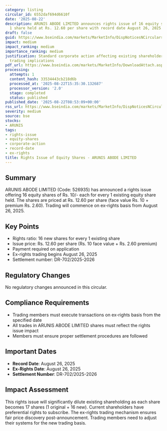 ```yaml
---
category: listing
circular_id: 6552daf694d6610f
date: '2025-08-22'
description: ARUNIS ABODE LIMITED announces rights issue of 16 equity shares for every
  1 share held at Rs. 12.60 per share with record date August 26, 2025.
draft: false
guid: https://www.bseindia.com/markets/MarketInfo/DispNoticesNCirculars.aspx?Noticeid={0DAA48ED-B689-4510-843F-8C51CC29E303}&noticeno=20250822-7&dt=08/22/2025&icount=7&totcount=66&flag=0
impact: medium
impact_ranking: medium
importance_ranking: medium
justification: Standard corporate action affecting existing shareholders with specific
  trading implications
pdf_url: https://www.bseindia.com/markets/MarketInfo/DownloadAttach.aspx?id=20250822-7&attachedId=
processing:
  attempts: 1
  content_hash: 33534443cb218d6b
  processed_at: '2025-08-22T15:35:30.132687'
  processor_version: '2.0'
  stage: completed
  status: published
published_date: '2025-08-22T08:53:09+00:00'
rss_url: https://www.bseindia.com/markets/MarketInfo/DispNoticesNCirculars.aspx?Noticeid={0DAA48ED-B689-4510-843F-8C51CC29E303}&noticeno=20250822-7&dt=08/22/2025&icount=7&totcount=66&flag=0
severity: medium
source: bse
stocks:
- ARUNIS
tags:
- rights-issue
- equity-shares
- corporate-action
- record-date
- ex-rights
title: Rights Issue of Equity Shares - ARUNIS ABODE LIMITED
---
```


## Summary

ARUNIS ABODE LIMITED (Code: 526935) has announced a rights issue offering 16 equity shares of Rs. 10/- each for every 1 existing equity share held. The shares are priced at Rs. 12.60 per share (face value Rs. 10 + premium Rs. 2.60). Trading will commence on ex-rights basis from August 26, 2025.

## Key Points

- Rights ratio: 16 new shares for every 1 existing share
- Issue price: Rs. 12.60 per share (Rs. 10 face value + Rs. 2.60 premium)
- Payment required on application
- Ex-rights trading begins August 26, 2025
- Settlement number: DR-702/2025-2026

## Regulatory Changes

No regulatory changes announced in this circular.

## Compliance Requirements

- Trading members must execute transactions on ex-rights basis from the specified date
- All trades in ARUNIS ABODE LIMITED shares must reflect the rights issue impact
- Members must ensure proper settlement procedures are followed

## Important Dates

- **Record Date**: August 26, 2025
- **Ex-Rights Date**: August 26, 2025
- **Settlement Number**: DR-702/2025-2026

## Impact Assessment

This rights issue will significantly dilute existing shareholding as each share becomes 17 shares (1 original + 16 new). Current shareholders have preferential rights to subscribe. The ex-rights trading mechanism ensures fair price discovery post-announcement. Trading members need to adjust their systems for the new trading basis.